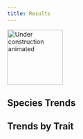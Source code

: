 ```yaml
---
title: Results
---
```



<a title="Alexis Jazz, CC0, via Wikimedia Commons" href="https://commons.wikimedia.org/wiki/File:Under_construction_animated.gif">
<img width="128" alt="Under construction animated" src="https://upload.wikimedia.org/wikipedia/commons/d/d9/Under_construction_animated.gif">
</a>

## Species Trends

<div id="speciesTrend"></div>

## Trends by Trait

<div id="trendByTrait"></div>
